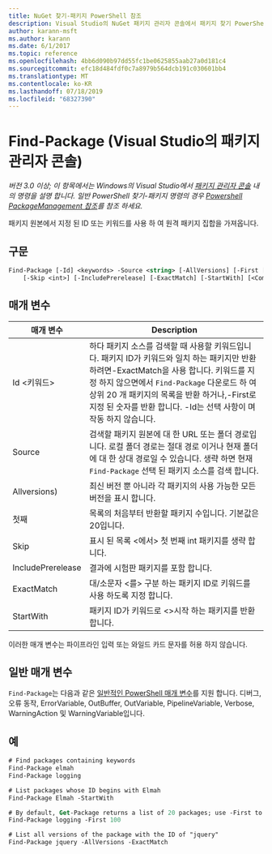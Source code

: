 ```yaml
---
title: NuGet 찾기-패키지 PowerShell 참조
description: Visual Studio의 NuGet 패키지 관리자 콘솔에서 패키지 찾기 PowerShell 명령에 대 한 참조입니다.
author: karann-msft
ms.author: karann
ms.date: 6/1/2017
ms.topic: reference
ms.openlocfilehash: 4bb6d090b97dd55fc1be0625855aab27a0d181c4
ms.sourcegitcommit: efc18d484fdf0c7a8979b564dcb191c030601bb4
ms.translationtype: MT
ms.contentlocale: ko-KR
ms.lasthandoff: 07/18/2019
ms.locfileid: "68327390"
---
```

# <a name="find-package-package-manager-console-in-visual-studio"></a>Find-Package (Visual Studio의 패키지 관리자 콘솔)

*버전 3.0 이상; 이 항목에서는 Windows의 Visual Studio에서 [패키지 관리자 콘솔](../../consume-packages/install-use-packages-powershell.md) 내의 명령을 설명 합니다. 일반 PowerShell 찾기-패키지 명령의 경우 [Powershell PackageManagement 참조](/powershell/module/packagemanagement/?view=powershell-6)를 참조 하세요.*

패키지 원본에서 지정 된 ID 또는 키워드를 사용 하 여 원격 패키지 집합을 가져옵니다.

## <a name="syntax"></a>구문

```ps
Find-Package [-Id] <keywords> -Source <string> [-AllVersions] [-First [<int>]]
    [-Skip <int>] [-IncludePrerelease] [-ExactMatch] [-StartWith] [<CommonParameters>]
```

## <a name="parameters"></a>매개 변수

| 매개 변수 | Description |
| --- | --- |
| Id &lt;키워드&gt; | 하다 패키지 소스를 검색할 때 사용할 키워드입니다. 패키지 ID가 키워드와 일치 하는 패키지만 반환 하려면-ExactMatch을 사용 합니다. 키워드를 지정 하지 않으면에서 `Find-Package` 다운로드 하 여 상위 20 개 패키지의 목록을 반환 하거나,-First로 지정 된 숫자를 반환 합니다. -Id는 선택 사항이 며 작동 하지 않습니다. |
| Source | 검색할 패키지 원본에 대 한 URL 또는 폴더 경로입니다. 로컬 폴더 경로는 절대 경로 이거나 현재 폴더에 대 한 상대 경로일 수 있습니다. 생략 하면 현재 `Find-Package` 선택 된 패키지 소스를 검색 합니다. |
| Allversions) | 최신 버전 뿐 아니라 각 패키지의 사용 가능한 모든 버전을 표시 합니다. |
| 첫째 | 목록의 처음부터 반환할 패키지 수입니다. 기본값은 20입니다. |
| Skip | 표시 된 목록 &lt;에서&gt; 첫 번째 int 패키지를 생략 합니다.  |
| IncludePrerelease | 결과에 시험판 패키지를 포함 합니다. |
| ExactMatch | 대/소문자 &lt;를&gt; 구분 하는 패키지 ID로 키워드를 사용 하도록 지정 합니다. |
| StartWith | 패키지 ID가 키워드로 &lt;&gt;시작 하는 패키지를 반환 합니다. |

이러한 매개 변수는 파이프라인 입력 또는 와일드 카드 문자를 허용 하지 않습니다.

## <a name="common-parameters"></a>일반 매개 변수

`Find-Package`는 다음과 같은 [일반적인 PowerShell 매개 변수](http://go.microsoft.com/fwlink/?LinkID=113216)를 지원 합니다. 디버그, 오류 동작, ErrorVariable, OutBuffer, OutVariable, PipelineVariable, Verbose, WarningAction 및 WarningVariable입니다.

## <a name="examples"></a>예

```ps
# Find packages containing keywords
Find-Package elmah
Find-Package logging

# List packages whose ID begins with Elmah
Find-Package Elmah -StartWith

# By default, Get-Package returns a list of 20 packages; use -First to show more
Find-Package logging -First 100

# List all versions of the package with the ID of "jquery"
Find-Package jquery -AllVersions -ExactMatch
```
